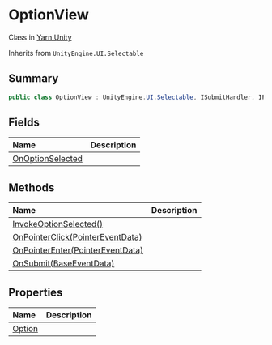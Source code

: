 # OptionView

Class in [Yarn.Unity](/api/csharp/yarn.unity.md)

Inherits from `UnityEngine.UI.Selectable`

## Summary



```csharp
public class OptionView : UnityEngine.UI.Selectable, ISubmitHandler, IPointerClickHandler, IPointerEnterHandler
```

## Fields

|Name|Description|
|:---|:---|
|[OnOptionSelected](/api/csharp/yarn.unity.optionview.onoptionselected.md)||

## Methods

|Name|Description|
|:---|:---|
|[InvokeOptionSelected()](/api/csharp/yarn.unity.optionview.invokeoptionselected.md)||
|[OnPointerClick(PointerEventData)](/api/csharp/yarn.unity.optionview.onpointerclick.md)||
|[OnPointerEnter(PointerEventData)](/api/csharp/yarn.unity.optionview.onpointerenter.md)||
|[OnSubmit(BaseEventData)](/api/csharp/yarn.unity.optionview.onsubmit.md)||

## Properties

|Name|Description|
|:---|:---|
|[Option](/api/csharp/yarn.unity.optionview.option.md)||

